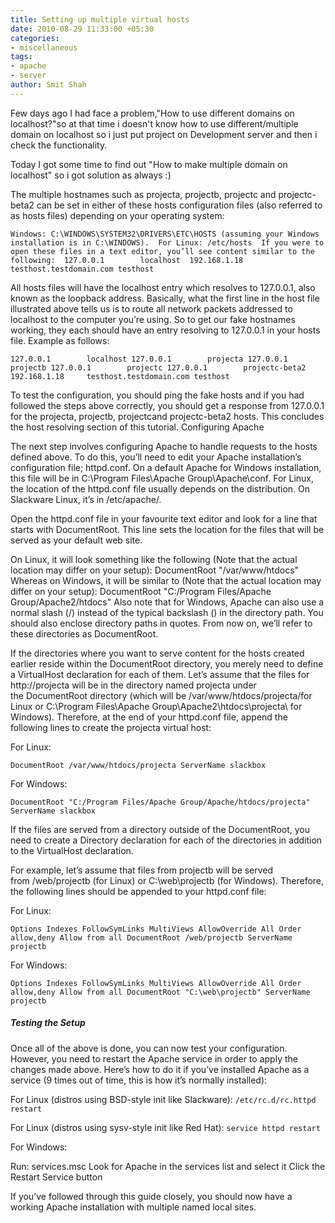 ```yaml
---
title: Setting up multiple virtual hosts
date: 2010-08-29 11:33:00 +05:30
categories:
- miscellaneous
tags:
- apache
- server
author: Smit Shah
---
```


Few days ago I had face a problem,"How to use different domains on localhost?"so at that time i doesn't know how to use different/multiple domain on localhost so i just put project on Development server and then i check the functionality.

Today I got some time to find out "How to make multiple domain on localhost"
so i got solution as always :)


The multiple hostnames such as projecta, projectb, projectc and projectc-beta2 can be set in either of these hosts configuration files (also referred to as hosts files) depending on your operating system:


`Windows: C:\WINDOWS\SYSTEM32\DRIVERS\ETC\HOSTS (assuming your Windows installation is in C:\WINDOWS). 
For Linux: /etc/hosts 
If you were to open these files in a text editor, you’ll see content similar to the following: 
127.0.0.1        localhost 
192.168.1.18     testhost.testdomain.com testhost`


All hosts files will have the localhost entry which resolves to 127.0.0.1, also known as the loopback address. Basically, what the first line in the host file illustrated above tells us is to route all network packets addressed to localhost to the computer you’re using.
So to get our fake hostnames working, they each should have an entry resolving to 127.0.0.1 in your hosts file. Example as follows:


`127.0.0.1        localhost
127.0.0.1        projecta
127.0.0.1        projectb
127.0.0.1        projectc
127.0.0.1        projectc-beta2
192.168.1.18     testhost.testdomain.com testhost`


To test the configuration, you should ping the fake hosts and if you had followed the steps above correctly, you should get a response from 127.0.0.1 for the projecta, projectb, projectcand projectc-beta2 hosts. This concludes the host resolving section of this tutorial.
Configuring Apache


The next step involves configuring Apache to handle requests to the hosts defined above. To do this, you’ll need to edit your Apache installation’s configuration file; httpd.conf. On a default Apache for Windows installation, this file will be in C:\Program Files\Apache Group\Apache\conf. For Linux, the location of the httpd.conf file usually depends on the distribution. On Slackware Linux, it’s in /etc/apache/.


Open the httpd.conf file in your favourite text editor and look for a line that starts with DocumentRoot. This line sets the location for the files that will be served as your default web site.


On Linux, it will look something like the following (Note that the actual location may differ on your setup):
DocumentRoot "/var/www/htdocs"
Whereas on Windows, it will be similar to (Note that the actual location may differ on your setup):
DocumentRoot "C:/Program Files/Apache Group/Apache2/htdocs"
Also note that for Windows, Apache can also use a normal slash (/) instead of the typical backslash () in the directory path. You should also enclose directory paths in quotes. From now on, we’ll refer to these directories as DocumentRoot.


If the directories where you want to serve content for the hosts created earlier reside within the DocumentRoot directory, you merely need to define a VirtualHost declaration for each of them. Let’s assume that the files for http://projecta will be in the directory named projecta under the DocumentRoot directory (which will be /var/www/htdocs/projecta/for Linux or C:\Program Files\Apache Group\Apache2\htdocs\projecta\ for Windows).
Therefore, at the end of your httpd.conf file, append the following lines to create the projecta virtual host:


For Linux:

`DocumentRoot /var/www/htdocs/projecta
ServerName slackbox`

For Windows:

`DocumentRoot "C:/Program Files/Apache Group/Apache/htdocs/projecta"
ServerName slackbox`


If the files are served from a directory outside of the DocumentRoot, you need to create a Directory declaration for each of the directories in addition to the VirtualHost declaration.

For example, let’s assume that files from projectb will be served from /web/projectb (for Linux) or C:\web\projectb (for Windows). Therefore, the following lines should be appended to your httpd.conf file:


For Linux:

`Options Indexes FollowSymLinks MultiViews
AllowOverride All
Order allow,deny
Allow from all
DocumentRoot /web/projectb
ServerName projectb`

For Windows:

`Options Indexes FollowSymLinks MultiViews
AllowOverride All
Order allow,deny
Allow from all
DocumentRoot "C:\web\projectb"
ServerName projectb`



##### Testing the Setup
Once all of the above is done, you can now test your configuration. However, you need to restart the Apache service in order to apply the changes made above. Here’s how to do it if you’ve installed Apache as a service (9 times out of time, this is how it’s normally installed):


For Linux (distros using BSD-style init like Slackware):
`/etc/rc.d/rc.httpd restart`


For Linux (distros using sysv-style init like Red Hat):
`service httpd restart`


For Windows:

Run: services.msc
Look for Apache in the services list and select it
Click the Restart Service button


If you’ve followed through this guide closely, you should now have a working Apache installation with multiple named local sites.
